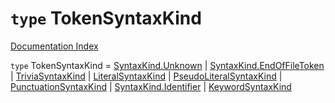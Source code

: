 # `type` TokenSyntaxKind

[Documentation Index](../README.md)

`type` TokenSyntaxKind = [SyntaxKind.Unknown](../enum.SyntaxKind/README.md#unknown--0) | [SyntaxKind.EndOfFileToken](../enum.SyntaxKind/README.md#endoffiletoken--1) | [TriviaSyntaxKind](../type.TriviaSyntaxKind/README.md) | [LiteralSyntaxKind](../type.LiteralSyntaxKind/README.md) | [PseudoLiteralSyntaxKind](../type.PseudoLiteralSyntaxKind/README.md) | [PunctuationSyntaxKind](../type.PunctuationSyntaxKind/README.md) | [SyntaxKind.Identifier](../enum.SyntaxKind/README.md#identifier--80) | [KeywordSyntaxKind](../type.KeywordSyntaxKind/README.md)